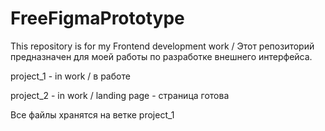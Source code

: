 # FreeFigmaPrototype
This repository is for my Frontend development work / Этот репозиторий предназначен для моей работы по разработке внешнего интерфейса.

project_1 - in work / в работе

project_2 - in work / landing page - страница готова


Все файлы хранятся на ветке project_1
